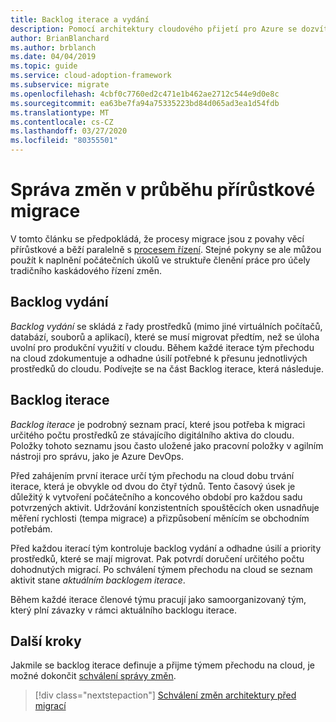 ```yaml
---
title: Backlog iterace a vydání
description: Pomocí architektury cloudového přijetí pro Azure se dozvíte, jak vytvořit iteraci a nevyřízené položky pro uspořádání úkolů.
author: BrianBlanchard
ms.author: brblanch
ms.date: 04/04/2019
ms.topic: guide
ms.service: cloud-adoption-framework
ms.subservice: migrate
ms.openlocfilehash: 4cbf0c7760ed2c471e1b462ae2712c544e9d0e8c
ms.sourcegitcommit: ea63be7fa94a75335223bd84d065ad3ea1d54fdb
ms.translationtype: MT
ms.contentlocale: cs-CZ
ms.lasthandoff: 03/27/2020
ms.locfileid: "80355501"
---
```

# <a name="manage-change-in-an-incremental-migration-effort"></a>Správa změn v průběhu přírůstkové migrace

V tomto článku se předpokládá, že procesy migrace jsou z povahy věcí přírůstkové a běží paralelně s [procesem řízení](../../../govern/index.md). Stejné pokyny se ale můžou použít k naplnění počátečních úkolů ve struktuře členění práce pro účely tradičního kaskádového řízení změn.

## <a name="release-backlog"></a>Backlog vydání

*Backlog vydání* se skládá z řady prostředků (mimo jiné virtuálních počítačů, databází, souborů a aplikací), které se musí migrovat předtím, než se úloha uvolní pro produkční využití v cloudu. Během každé iterace tým přechodu na cloud zdokumentuje a odhadne úsilí potřebné k přesunu jednotlivých prostředků do cloudu. Podívejte se na část Backlog iterace, která následuje.

## <a name="iteration-backlog"></a>Backlog iterace

*Backlog iterace* je podrobný seznam prací, které jsou potřeba k migraci určitého počtu prostředků ze stávajícího digitálního aktiva do cloudu. Položky tohoto seznamu jsou často uložené jako pracovní položky v agilním nástroji pro správu, jako je Azure DevOps.

Před zahájením první iterace určí tým přechodu na cloud dobu trvání iterace, která je obvykle od dvou do čtyř týdnů. Tento časový úsek je důležitý k vytvoření počátečního a koncového období pro každou sadu potvrzených aktivit. Udržování konzistentních spouštěcích oken usnadňuje měření rychlosti (tempa migrace) a přizpůsobení měnícím se obchodním potřebám.

Před každou iterací tým kontroluje backlog vydání a odhadne úsilí a priority prostředků, které se mají migrovat. Pak potvrdí doručení určitého počtu dohodnutých migrací. Po schválení týmem přechodu na cloud se seznam aktivit stane *aktuálním backlogem iterace*.

Během každé iterace členové týmu pracují jako samoorganizovaný tým, který plní závazky v rámci aktuálního backlogu iterace.

## <a name="next-steps"></a>Další kroky

Jakmile se backlog iterace definuje a přijme týmem přechodu na cloud, je možné dokončit [schválení správy změn](./approve.md).

> [!div class="nextstepaction"]
> [Schválení změn architektury před migrací](./approve.md)
